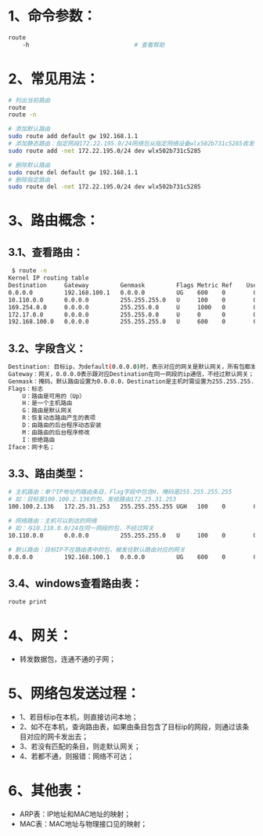 # 1、命令参数：

```bash
route
	-h                              # 查看帮助
```

# 2、常见用法：

```bash
# 列出当前路由
route
route -n

# 添加默认路由
sudo route add default gw 192.168.1.1
# 添加静态路由：指定网段172.22.195.0/24网络包从指定网络设备wlx502b731c5285收发
sudo route add -net 172.22.195.0/24 dev wlx502b731c5285

# 删除默认路由
sudo route del default gw 192.168.1.1
# 删除指定路由
sudo route del -net 172.22.195.0/24 dev wlx502b731c5285
```

# 3、路由概念：

## 3.1、查看路由：

```bash
 $ route -n
Kernel IP routing table
Destination     Gateway         Genmask         Flags Metric Ref    Use Iface
0.0.0.0         192.168.100.1   0.0.0.0         UG    600    0        0 wlx085700fdf522
10.110.0.0      0.0.0.0         255.255.255.0   U     100    0        0 eno1
169.254.0.0     0.0.0.0         255.255.0.0     U     1000   0        0 wlx085700fdf522
172.17.0.0      0.0.0.0         255.255.0.0     U     0      0        0 docker0
192.168.100.0   0.0.0.0         255.255.255.0   U     600    0        0 wlx085700fdf522
```

## 3.2、字段含义：
```bash
Destination: 目标ip，为default(0.0.0.0)时，表示对应的网关是默认网关，所有包都发送到这个网关；
Gateway：网关，0.0.0.0表示跟对应Destination在同一网段的ip通信，不经过默认网关；
Genmask：掩码，默认路由设置为0.0.0.0，Destination是主机时需设置为255.255.255.255；
Flags：标志
	U：路由是可用的（Up）
	H：是一个主机路由
	G：路由是默认网关
	R：恢复动态路由产生的表项
	D：由路由的后台程序动态安装
	M：由路由的后台程序修改
	I：拒绝路由
Iface：网卡名；
```

## 3.3、路由类型：

```bash
# 主机路由：单个IP地址的路由条目，Flag字段中包含H，掩码是255.255.255.255
# 如：目标是100.100.2.136的包，发给路由172.25.31.253
100.100.2.136   172.25.31.253   255.255.255.255 UGH   100    0        0 eth0

# 网络路由：主机可以到达的网络
# 如：与10.110.0.0/24在同一网段的包，不经过网关
10.110.0.0      0.0.0.0         255.255.255.0   U     100    0        0 eno1

# 默认路由：目标IP不在路由表中的包，被发往默认路由对应的网关
0.0.0.0         192.168.100.1   0.0.0.0         UG    600    0        0 wlx085700fdf522
```

## 3.4、windows查看路由表：

```bash
route print
```

# 4、网关：

- 转发数据包，连通不通的子网；

# 5、网络包发送过程：

- 1、若目标ip在本机，则直接访问本地；
- 2、如不在本机，查询路由表，如果由条目包含了目标ip的网段，则通过该条目对应的网卡发出去；
- 3、若没有匹配的条目，则走默认网关；
- 4、若都不通，则报错：网络不可达；

# 6、其他表：

- ARP表：IP地址和MAC地址的映射；
- MAC表：MAC地址与物理接口见的映射；

